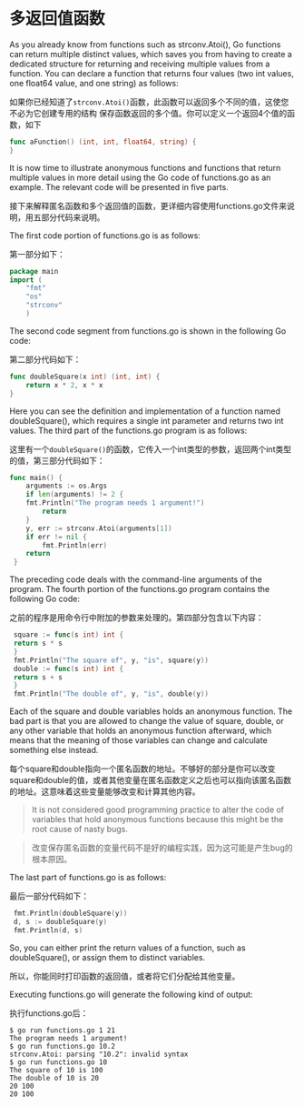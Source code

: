 # 多返回值函数

As you already know from functions such as strconv.Atoi(), Go functions can return
multiple distinct values, which saves you from having to create a dedicated structure for
returning and receiving multiple values from a function. You can declare a function that
returns four values (two int values, one float64 value, and one string) as follows:

如果你已经知道了`strconv.Atoi()`函数，此函数可以返回多个不同的值，这使您不必为它创建专用的结构
保存函数返回的多个值。你可以定义一个返回4个值的函数，如下

```go
func aFunction() (int, int, float64, string) {
}
```

It is now time to illustrate anonymous functions and functions that return multiple values
in more detail using the Go code of functions.go as an example. The relevant code will
be presented in five parts.

接下来解释匿名函数和多个返回值的函数，更详细内容使用functions.go文件来说明，用五部分代码来说明。

The first code portion of functions.go is as follows:

第一部分如下：

```go
package main
import (
    "fmt"
    "os"
    "strconv"
    )
```

The second code segment from functions.go is shown in the following Go code:

第二部分代码如下：

```go
func doubleSquare(x int) (int, int) {
    return x * 2, x * x
}
```

Here you can see the definition and implementation of a function named
doubleSquare(), which requires a single int parameter and returns two int values.
The third part of the functions.go program is as follows:

这里有一个`doubleSquare()`的函数，它传入一个int类型的参数，返回两个int类型的值，第三部分代码如下：

```go
func main() {
    arguments := os.Args
    if len(arguments) != 2 {
    fmt.Println("The program needs 1 argument!")
        return
    }
    y, err := strconv.Atoi(arguments[1])
    if err != nil {
        fmt.Println(err)
    return
 }
 ```

The preceding code deals with the command-line arguments of the program.
The fourth portion of the functions.go program contains the following Go code:

之前的程序是用命令行中附加的参数来处理的。第四部分包含以下内容：

```go
 square := func(s int) int {
 return s * s
 }
 fmt.Println("The square of", y, "is", square(y))
 double := func(s int) int {
 return s + s
 }
 fmt.Println("The double of", y, "is", double(y))
 ```

Each of the square and double variables holds an anonymous function. The bad part is that you are allowed to change the value of square, double, or any other variable that holds an anonymous function afterward, which means that the meaning of those variables can change and calculate something else instead.

每个square和double指向一个匿名函数的地址。不够好的部分是你可以改变square和double的值，或者其他变量在匿名函数定义之后也可以指向该匿名函数的地址。这意味着这些变量能够改变和计算其他内容。

> It is not considered good programming practice to alter the code of
variables that hold anonymous functions because this might be the root
cause of nasty bugs.


> 改变保存匿名函数的变量代码不是好的编程实践，因为这可能是产生bug的根本原因。

The last part of functions.go is as follows:

最后一部分代码如下：

```go
 fmt.Println(doubleSquare(y))
 d, s := doubleSquare(y)
 fmt.Println(d, s)
```

So, you can either print the return values of a function, such as doubleSquare(), or assign them to distinct variables.

所以，你能同时打印函数的返回值，或者将它们分配给其他变量。

Executing functions.go will generate the following kind of output:

执行functions.go后：

```shell
$ go run functions.go 1 21
The program needs 1 argument!
$ go run functions.go 10.2
strconv.Atoi: parsing "10.2": invalid syntax
$ go run functions.go 10
The square of 10 is 100
The double of 10 is 20
20 100
20 100
```